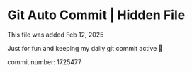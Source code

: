 # Git Auto Commit | Hidden File

This file was added Feb 12, 2025

Just for fun and keeping my daily git commit active 🤪

commit number: 1725477
